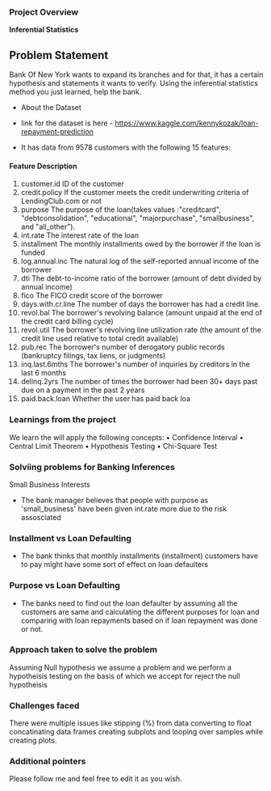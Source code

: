 ### Project Overview

 **Inferential Statistics**

## Problem Statement
Bank Of New York wants to expand its branches and for that, it has a certain hypothesis and statements it wants to verify. Using the inferential statistics method you just learned, help the bank.

- About the Dataset

- link for the dataset is here - https://www.kaggle.com/kennykozak/loan-repayment-prediction
 
- It has data from 9578 customers with the following 15 features:
#### Feature	Description

1. customer.id	ID of the customer
2. credit.policy	If the customer meets the credit underwriting criteria of LendingClub.com or not
3. purpose	The purpose of the loan(takes values :"creditcard", "debtconsolidation", "educational", "majorpurchase", "smallbusiness", and "all_other").
4. int.rate	The interest rate of the loan
5. installment	The monthly installments owed by the borrower if the loan is funded
6. log.annual.inc	The natural log of the self-reported annual income of the borrower
7. dti	The debt-to-income ratio of the borrower (amount of debt divided by annual income)
8. fico	The FICO credit score of the borrower
9. days.with.cr.line	The number of days the borrower has had a credit line.
10. revol.bal	The borrower's revolving balance (amount unpaid at the end of the credit card billing cycle)
11. revol.util	The borrower's revolving line utilization rate (the amount of the credit line used relative to total credit available)
12. pub.rec	The borrower's number of derogatory public records (bankruptcy filings, tax liens, or judgments)
13. inq.last.6mths	The borrower's number of inquiries by creditors in the last 6 months
14. delinq.2yrs	The number of times the borrower had been 30+ days past due on a payment in the past 2 years
15. paid.back.loan	Whether the user has paid back loa


### Learnings from the project

 We learn the will apply the following concepts:
•	Confidence Interval
•	Central Limit Theorem
•	Hypothesis Testing
•	Chi-Square Test

### Solviing problems for Banking Inferences
Small Business Interests
- The bank manager believes that people with purpose as 'small_business' have been given int.rate more due to the risk assosciated


### Installment vs Loan Defaulting
- The bank thinks that monthly installments (installment) customers have to pay might have some sort of effect on loan defaulters

### Purpose vs Loan Defaulting
- The banks need to find out the loan defaulter by assuming all the customers are same and calculating the different purposes for loan and comparing with loan repayments based on if loan repayment was done or not.


### Approach taken to solve the problem

 Assuming Null hypothesis we assume a problem and we perform a hypotheisis testing on the basis of which we accept for reject the null hypotheisis


### Challenges faced

 There were multiple issues like stipping (%) from data converting to float concatinating data frames creating subplots and looping over samples while creating plots.


### Additional pointers

 Please follow me and feel free to edit it as you wish.


